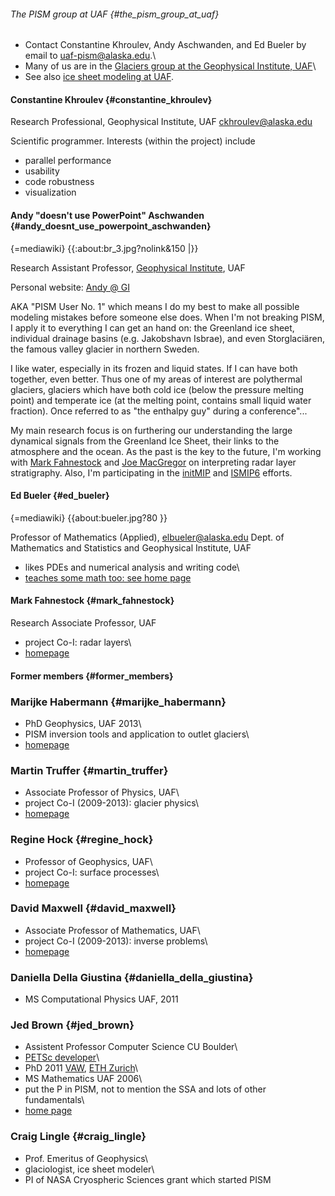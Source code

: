 ###### The PISM group at UAF {#the_pism_group_at_uaf}

  * Contact Constantine Khroulev, Andy Aschwanden, and Ed Bueler by email to [uaf-pism@alaska.edu](uaf-pism@alaska.edu).\
  * Many of us are in the [Glaciers group at the Geophysical Institute, UAF](http://glaciers.gi.alaska.edu/)\
  * See also [ice sheet modeling at UAF](http://www.gi.alaska.edu/snowice/glaciers/iceflow/).

#### Constantine Khroulev {#constantine_khroulev}

Research Professional, Geophysical Institute, UAF
[ckhroulev\@alaska.edu](ckhroulev@alaska.edu)

Scientific programmer. Interests (within the project) include

* parallel performance
* usability
* code robustness
* visualization

#### Andy \"doesn\'t use PowerPoint\" Aschwanden {#andy_doesnt_use_powerpoint_aschwanden}

{=mediawiki}
{{:about:br_3.jpg?nolink&150 |}}

Research Assistant Professor, [Geophysical
Institute](http://www.gi.alaska.edu), UAF

Personal website: [Andy @
GI](http://glaciers.gi.alaska.edu/people/aschwanden)

AKA \"PISM User No. 1\" which means I do my best to make all possible
modeling mistakes before someone else does. When I\'m not breaking PISM,
I apply it to everything I can get an hand on: the Greenland ice sheet,
individual drainage basins (e.g. Jakobshavn Isbrae), and even
Storglaciären, the famous valley glacier in northern Sweden.

I like water, especially in its frozen and liquid states. If I can have
both together, even better. Thus one of my areas of interest are
polythermal glaciers, glaciers which have both cold ice (below the
pressure melting point) and temperate ice (at the melting point,
contains small liquid water fraction). Once referred to as \"the
enthalpy guy\" during a conference\"\...

My main research focus is on furthering our understanding the large
dynamical signals from the Greenland Ice Sheet, their links to the
atmosphere and the ocean. As the past is the key to the future, I\'m
working with [Mark
Fahnestock](http://glaciers.gi.alaska.edu/people/fahnestock)
and [Joe
MacGregor](http://science.gsfc.nasa.gov/sed/bio/joseph.a.macgregor)
on interpreting radar layer stratigraphy. Also, I\'m participating in
the
[initMIP](http://www.climate-cryosphere.org/wiki/index.php?title=InitMIP)
and
[ISMIP6](http://www.climate-cryosphere.org/activities/targeted/ismip6)
efforts.

#### Ed Bueler {#ed_bueler}

{=mediawiki}
{{about:bueler.jpg?80 }}

Professor of Mathematics (Applied),
[elbueler\@alaska.edu](elbueler@alaska.edu) Dept. of
Mathematics and Statistics and Geophysical Institute, UAF

* likes PDEs and numerical analysis and writing code\
* [teaches some math too: see home page](http://bueler.github.io/) 

#### Mark Fahnestock {#mark_fahnestock}

Research Associate Professor, UAF

* project Co-I: radar layers\
* [homepage](http://glaciers.gi.alaska.edu/people/fahnestock)

#### Former members {#former_members}

### Marijke Habermann {#marijke_habermann}

* PhD Geophysics, UAF 2013\
* PISM inversion tools and application to outlet glaciers\
* [homepage](http://glaciers.gi.alaska.edu/people/habermann)

### Martin Truffer {#martin_truffer}

* Associate Professor of Physics, UAF\
* project Co-I (2009-2013): glacier physics\
* [homepage](http://www.gi.alaska.edu/~truffer/)

### Regine Hock {#regine_hock}

* Professor of Geophysics, UAF\
* project Co-I: surface processes\
* [homepage](http://www.gi.alaska.edu/%7Eregine/)

### David Maxwell {#david_maxwell}

* Associate Professor of Mathematics, UAF\
* project Co-I (2009-2013): inverse problems\
* [homepage](http://www.dms.uaf.edu/%7Emaxwell)

### Daniella Della Giustina {#daniella_della_giustina}

* MS Computational Physics UAF, 2011

### Jed Brown {#jed_brown}

* Assistent Professor Computer Science CU Boulder\
* [PETSc developer](http://www.mcs.anl.gov/petsc/)\
* PhD 2011 [VAW](http://www.vaw.ethz.ch/), [ETH Zurich](http://www.ethz.ch/)\
* MS Mathematics UAF 2006\
* put the P in PISM, not to mention the SSA and lots of other fundamentals\
* [home page](https://jedbrown.org/)

### Craig Lingle {#craig_lingle}

* Prof. Emeritus of Geophysics\
* glaciologist, ice sheet modeler\
* PI of NASA Cryospheric Sciences grant which started PISM
